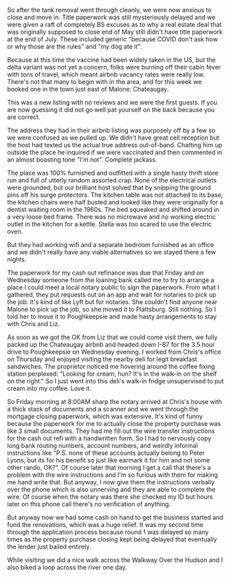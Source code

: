 So after the tank removal went through cleanly, we were now anxious to close and move in. Title paperwork was still mysteriously delayed and we were given a raft of completely BS excuses as to why a real estate deal that was originally supposed to close end of May still didn't have title paperwork at the end of July. These included generic "because COVID don't ask how or why those are the rules" and "my dog ate it".

Because at this time the vaccine had been widely taken in the US, but the delta variant was not yet a concern, folks were burning off their cabin fever with tons of travel, which meant airbnb vacancy rates were really low. There's not that many to begin with in the area, and for this week we booked one in the town just east of Malone: Chateaugay.

This was a new listing with no reviews and we were the first guests. If you are now guessing it did not go well pat yourself on the back because you are correct.

The address they had in their airbnb listing was purposely off by a few so we were confused as we pulled up. We didn't have great cell reception but the host had texted us the actual true address out-of-band. Chatting him up outside the place he inquired if we were vaccinated and then commented in an almost boasting tone "I'm not". Complete jackass.

The place was 100% furnished and outfitted with a single hasty thrift store run and full of utterly random assorted crap. None of the electrical outlets were grounded, but our brilliant host solved that by snipping the ground pins off his surge protectors. The kitchen table was not attached to its base, the kitchen chairs were half busted and looked like they were originally for a dentist waiting room in the 1960s. The bed squeaked and shifted around in a very loose bed frame. There was no microwave and no working electric outlet in the kitchen for a kettle. Stella was too scared to use the electric oven.

But they had working wifi and a separate bedroom furnished as an office and we didn't really have any viable alternatives so we stayed there a few nights.

The paperwork for my cash out refinance was due that Friday and on Wednesday someone from the loaning bank called me to try to arrange a place I could meet a local notary public to sign the paperwork. From what I gathered, they put requests out on an app and wait for notaries to pick up the job. It's kind of like Lyft but for notaries. She couldn't find anyone near Malone to pick up the job, so she moved it to Plattsburg. Still nothing. So I told her to move it to Poughkeepsie and made hasty arrangements to stay with Chris and Liz.

As soon as we got the OK from Liz that we could come visit them, we fully packed up the Chateaugay airbnb and headed down I-87 for the 3.5 hour drive to Poughkeepsie on Wednesday evening. I worked from Chris's office on Thursday and enjoyed visiting the nearby deli for legit breakfast sandwiches. The proprietor noticed me hovering around the coffee fixing station perplexed: "Looking for cream, hun? It's in the walk-in on the shelf on the right." So I just went into this deli's walk-in fridge unsupervised to put cream into my coffee. Love it.

So Friday morning at 8:00AM sharp the notary arrived at Chris's house with a thick stack of documents and a scanner and we went through the mortgage closing paperwork, which was extensive. It's kind of funny because the paperwork for me to actually close the property purchase was like 3 small documents. They had me fill out the wire transfer instructions for the cash out refi with a handwritten form. So I had to nervously copy long bank routing numbers, account numbers, and weirdly informal instructions like "P.S. none of these accounts actually belong to Peter Lyons, but its for his benefit so just like earmark it for him and not some other rando, OK?". Of course later that morning I get a call that there's a problem with the wire instructions and I'm so furious with them for making me hand write that. But anyway, I now give them the instructions verbally over the phone which is also unnerving and they are able to complete the wire. Of course when the notary was there she checked my ID but hours later on this phone call there's no verification of anything.

But anyway now we had some cash on hand to get the business started and fund the renovations, which was a huge relief. It was my second time through the application process because round 1 was delayed so many times as the property purchase closing kept being delayed that eventually the lender just bailed entirely.

While visiting we did a nice walk across the Walkway Over the Hudson and I also biked a loop across the river one day.
